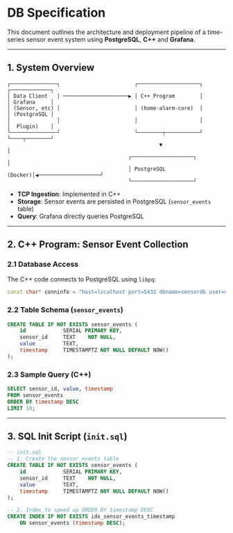 # DB Specification

This document outlines the architecture and deployment pipeline of a time-series sensor event system using **PostgreSQL**, **C++** and **Grafana**.

---

## 1. System Overview

```text
┌───────────────┐                        ┌────────────────────┐              ┌─────────────┐
│ Data Client   │ ─────────────────────▶ │ C++ Program        │              │ Grafana     │
│ (Sensor, etc) │                        │ (home-alarm-core)  │              │ (PostgreSQL │
│               │                        │                    │              │  Plugin)    │
└───────────────┘                        └────────┬───────────┘              └────┬────────┘
                                                 ▼                                 │
                                       ┌────────────────────┐                     │
                                       │ PostgreSQL (Docker)│◀────────────────────┘
                                       └────────────────────┘
```

- **TCP Ingestion**: Implemented in C++
- **Storage**: Sensor events are persisted in PostgreSQL (`sensor_events` table)
- **Query**: Grafana directly queries PostgreSQL

---

## 2. C++ Program: Sensor Event Collection

### 2.1 Database Access

The C++ code connects to PostgreSQL using `libpq`:

```cpp
const char* conninfo = "host=localhost port=5432 dbname=sensordb user=dbuser password=secret";
```

### 2.2 Table Schema (`sensor_events`)

```sql
CREATE TABLE IF NOT EXISTS sensor_events (
    id            SERIAL PRIMARY KEY,
    sensor_id     TEXT    NOT NULL,
    value         TEXT,
    timestamp     TIMESTAMPTZ NOT NULL DEFAULT NOW()
);
```

### 2.3 Sample Query (C++)

```sql
SELECT sensor_id, value, timestamp
FROM sensor_events
ORDER BY timestamp DESC
LIMIT 10;
```

---

## 3. SQL Init Script (`init.sql`)

```sql
-- init.sql
-- 1. Create the sensor_events table
CREATE TABLE IF NOT EXISTS sensor_events (
    id            SERIAL PRIMARY KEY,
    sensor_id     TEXT    NOT NULL,
    value         TEXT,
    timestamp     TIMESTAMPTZ NOT NULL DEFAULT NOW()
);

-- 2. Index to speed up ORDER BY timestamp DESC
CREATE INDEX IF NOT EXISTS idx_sensor_events_timestamp
    ON sensor_events (timestamp DESC);

```
